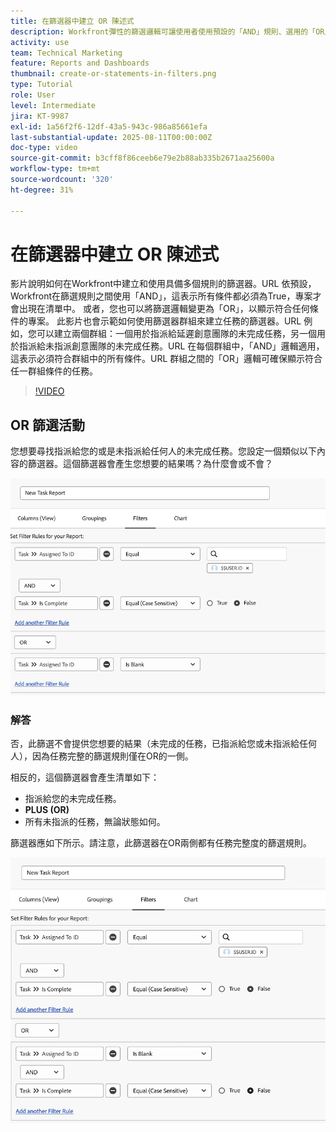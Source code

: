 ```yaml
---
title: 在篩選器中建立 OR 陳述式
description: Workfront彈性的篩選邏輯可讓使用者使用預設的「AND」規則、選用的「OR」條件，以及針對複雜條件整理的篩選群組，來調整報表檢視。
activity: use
team: Technical Marketing
feature: Reports and Dashboards
thumbnail: create-or-statements-in-filters.png
type: Tutorial
role: User
level: Intermediate
jira: KT-9987
exl-id: 1a56f2f6-12df-43a5-943c-986a85661efa
last-substantial-update: 2025-08-11T00:00:00Z
doc-type: video
source-git-commit: b3cff8f86ceeb6e79e2b88ab335b2671aa25600a
workflow-type: tm+mt
source-wordcount: '320'
ht-degree: 31%

---
```


# 在篩選器中建立 OR 陳述式

影片說明如何在Workfront中建立和使用具備多個規則的篩選器。&#x200B;URL 依預設，Workfront在篩選規則之間使用「AND」，這表示所有條件都必須為True，專案才會出現在清單中。
或者，您也可以將篩選邏輯變更為「OR」，以顯示符合任何條件的專案。
此影片也會示範如何使用篩選器群組來建立任務的篩選器。&#x200B;URL 例如，您可以建立兩個群組：一個用於指派給延遲創意團隊的未完成任務，另一個用於指派給未指派創意團隊的未完成任務。&#x200B;URL 在每個群組中，「AND」邏輯適用，這表示必須符合群組中的所有條件。&#x200B;URL 群組之間的「OR」邏輯可確保顯示符合任一群組條件的任務。

>[!VIDEO](https://video.tv.adobe.com/v/3470704/?quality=12&learn=on&captions=chi_hant)

## OR 篩選活動

您想要尋找指派給您的或是未指派給任何人的未完成任務。您設定一個類似以下內容的篩選器。這個篩選器會產生您想要的結果嗎？為什麼會或不會？

![影像顯示未正確建立的 OR 陳述式，位於 [!DNL Workfront]](assets/or-statement-your-turn-1.png)

### 解答

否，此篩選不會提供您想要的結果（未完成的任務，已指派給您或未指派給任何人），因為任務完整的篩選規則僅在OR的一側。

相反的，這個篩選器會產生清單如下：

* 指派給您的未完成任務。
* **PLUS (OR)**
* 所有未指派的任務，無論狀態如何。

篩選器應如下所示。請注意，此篩選器在OR兩側都有任務完整度的篩選規則。

![影像顯示正確建立的 OR 陳述式，位於 [!DNL Workfront]](assets/or-statement-your-turn-2.png)
